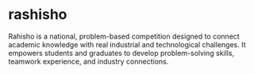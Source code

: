 # rashisho
Rahisho is a national, problem-based competition designed to connect academic knowledge with real industrial and technological challenges. It empowers students and graduates to develop problem-solving skills, teamwork experience, and industry connections.
